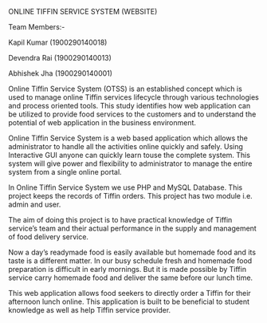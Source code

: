 
ONLINE TIFFIN SERVICE SYSTEM (WEBSITE)

Team Members:-

Kapil Kumar (1900290140018)

Devendra Rai (1900290140013)

Abhishek Jha (1900290140001)

Online Tiffin Service System (OTSS) is an established concept which is used to 
manage online Tiffin services lifecycle through various technologies and process oriented tools. 
This study identifies how web application can be utilized to provide food services to the customers 
and to understand the potential of web application in the business environment.


Online Tiffin Service System is a web based application which allows the administrator to handle 
all the activities online quickly and safely. Using Interactive GUI anyone can quickly learn touse 
the complete system. This system will give power and flexibility to administrator to manage the 
entire system from a single online portal.


In Online Tiffin Service System we use PHP and MySQL Database. This project keeps the records 
of Tiffin orders. This project has two module i.e. admin and user.


The aim of doing this project is to have practical knowledge of Tiffin service’s team and their 
actual performance in the supply and management of food delivery service. 


Now a day’s readymade food is easily available but homemade food and its taste is a different 
matter. In our busy schedule fresh and homemade food preparation is difficult in early mornings. 
But it is made possible by Tiffin service carry homemade food and deliver the same before our 
lunch time.


This web application allows food seekers to directly order a Tiffin for their afternoon lunch online. 
This application is built to be beneficial to student knowledge as well as help Tiffin service 
provider.
